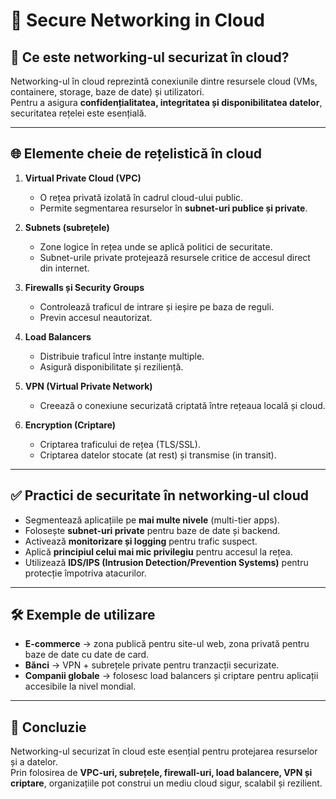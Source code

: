 # 🔐 Secure Networking in Cloud

## 📌 Ce este networking-ul securizat în cloud?
Networking-ul în cloud reprezintă conexiunile dintre resursele cloud (VMs, containere, storage, baze de date) și utilizatori.  
Pentru a asigura **confidențialitatea, integritatea și disponibilitatea datelor**, securitatea rețelei este esențială.

---

## 🌐 Elemente cheie de rețelistică în cloud
1. **Virtual Private Cloud (VPC)**  
   - O rețea privată izolată în cadrul cloud-ului public.  
   - Permite segmentarea resurselor în **subnet-uri publice și private**.  

2. **Subnets (subrețele)**  
   - Zone logice în rețea unde se aplică politici de securitate.  
   - Subnet-urile private protejează resursele critice de accesul direct din internet.  

3. **Firewalls și Security Groups**  
   - Controlează traficul de intrare și ieșire pe baza de reguli.  
   - Previn accesul neautorizat.  

4. **Load Balancers**  
   - Distribuie traficul între instanțe multiple.  
   - Asigură disponibilitate și reziliență.  

5. **VPN (Virtual Private Network)**  
   - Creează o conexiune securizată criptată între rețeaua locală și cloud.  

6. **Encryption (Criptare)**  
   - Criptarea traficului de rețea (TLS/SSL).  
   - Criptarea datelor stocate (at rest) și transmise (in transit).  

---

## ✅ Practici de securitate în networking-ul cloud
- Segmentează aplicațiile pe **mai multe nivele** (multi-tier apps).  
- Folosește **subnet-uri private** pentru baze de date și backend.  
- Activează **monitorizare și logging** pentru trafic suspect.  
- Aplică **principiul celui mai mic privilegiu** pentru accesul la rețea.  
- Utilizează **IDS/IPS (Intrusion Detection/Prevention Systems)** pentru protecție împotriva atacurilor.  

---

## 🛠️ Exemple de utilizare
- **E-commerce** → zona publică pentru site-ul web, zona privată pentru baze de date cu date de card.  
- **Bănci** → VPN + subrețele private pentru tranzacții securizate.  
- **Companii globale** → folosesc load balancers și criptare pentru aplicații accesibile la nivel mondial.  

---

## 📝 Concluzie
Networking-ul securizat în cloud este esențial pentru protejarea resurselor și a datelor.  
Prin folosirea de **VPC-uri, subrețele, firewall-uri, load balancere, VPN și criptare**, organizațiile pot construi un mediu cloud sigur, scalabil și rezilient.
